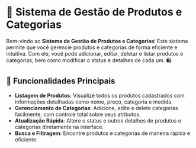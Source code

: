 
# 🌿 Sistema de Gestão de Produtos e Categorias

Bem-vindo ao **Sistema de Gestão de Produtos e Categorias**! Este sistema permite que você gerencie produtos e categorias de forma eficiente e intuitiva. Com ele, você pode adicionar, editar, deletar e listar produtos e categorias, bem como modificar o status e detalhes de cada um. 🛍️

## 🎯 Funcionalidades Principais

- **Listagem de Produtos**: Visualize todos os produtos cadastrados com informações detalhadas como nome, preço, categoria e medida.
- **Gerenciamento de Categorias**: Adicione, edite e delete categorias facilmente, com controle total sobre seus atributos.
- **Atualização Rápida**: Altere o status e outros detalhes de produtos e categorias diretamente na interface.
- **Busca e Filtragem**: Encontre produtos e categorias de maneira rápida e eficiente.
